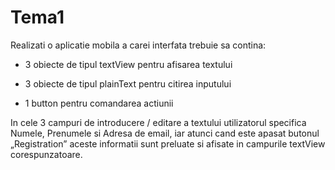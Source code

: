 # Tema1

Realizati o aplicatie mobila a carei interfata trebuie sa contina:

- 3 obiecte de tipul textView pentru afisarea textului

- 3 obiecte de tipul plainText pentru citirea inputului

- 1 button pentru comandarea actiunii

In cele 3 campuri de introducere / editare a textului utilizatorul specifica Numele, Prenumele si Adresa de email, iar atunci cand este apasat butonul „Registration” aceste informatii sunt preluate si afisate in campurile textView corespunzatoare.
